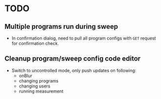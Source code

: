 # TODO

## Multiple programs run during sweep
- In confirmation dialog, need to pull all program configs with `GET` request for confirmation check.

## Cleanup program/sweep config code editor
- Switch to uncontrolled mode, only push updates on following:
    - onBlur
    - changing programs
    - changing users
    - running measurement